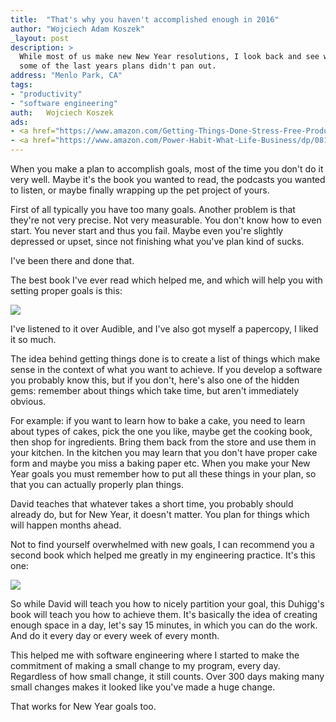 ```yaml
---
title:	"That's why you haven't accomplished enough in 2016"
author: "Wojciech Adam Koszek"
_layout: post
description: >
  While most of us make new New Year resolutions, I look back and see why
  some of the last years plans didn't pan out.
address: "Menlo Park, CA"
tags:
- "productivity"
- "software engineering"
auth:	Wojciech Koszek
ads:
- <a href="https://www.amazon.com/Getting-Things-Done-Stress-Free-Productivity/dp/0143126563/ref=as_li_ss_il?ie=UTF8&qid=1483393307&sr=8-1&keywords=getting+things+done&linkCode=li2&tag=wojcadamkoszh-20&linkId=36d41f0280a3efb64d38131870e170e2" target="_blank"><img border="0" src="//ws-na.amazon-adsystem.com/widgets/q?_encoding=UTF8&ASIN=0143126563&Format=_SL160_&ID=AsinImage&MarketPlace=US&ServiceVersion=20070822&WS=1&tag=wojcadamkoszh-20" ></a><img src="https://ir-na.amazon-adsystem.com/e/ir?t=wojcadamkoszh-20&l=li2&o=1&a=0143126563" width="1" height="1" border="0" alt="" style="border:none !important; margin:0px !important;" />
- <a href="https://www.amazon.com/Power-Habit-What-Life-Business/dp/081298160X/ref=as_li_ss_il?ie=UTF8&qid=1483393761&sr=8-1&keywords=power+of+habit&linkCode=li2&tag=wojcadamkoszh-20&linkId=587fc3a13c969fb51482f21459f5a999" target="_blank"><img border="0" src="//ws-na.amazon-adsystem.com/widgets/q?_encoding=UTF8&ASIN=081298160X&Format=_SL160_&ID=AsinImage&MarketPlace=US&ServiceVersion=20070822&WS=1&tag=wojcadamkoszh-20" ></a><img src="https://ir-na.amazon-adsystem.com/e/ir?t=wojcadamkoszh-20&l=li2&o=1&a=081298160X" width="1" height="1" border="0" alt="" style="border:none !important; margin:0px !important;" />
---
```


When you make a plan to accomplish goals, most of the time you don't do it
very well. Maybe it's the book you wanted to read, the podcasts you wanted
to listen, or maybe finally wrapping up the pet project of yours.

First of all typically you have too many goals.
Another problem is that they're not very precise.
Not very measurable.
You don't know how to even start. You never start and thus you fail.
Maybe even you're slightly depressed or upset, since not finishing what
you've plan kind of sucks.

I've been there and done that.

The best book I've ever read which helped me, and which will help you with
setting proper goals is this:

<a href="https://www.amazon.com/Getting-Things-Done-Stress-Free-Productivity/dp/0143126563/ref=as_li_ss_il?ie=UTF8&qid=1483393307&sr=8-1&keywords=getting+things+done&linkCode=li2&tag=wojcadamkoszh-20&linkId=36d41f0280a3efb64d38131870e170e2" target="_blank"><img border="0" src="//ws-na.amazon-adsystem.com/widgets/q?_encoding=UTF8&ASIN=0143126563&Format=_SL160_&ID=AsinImage&MarketPlace=US&ServiceVersion=20070822&WS=1&tag=wojcadamkoszh-20" ></a><img src="https://ir-na.amazon-adsystem.com/e/ir?t=wojcadamkoszh-20&l=li2&o=1&a=0143126563" width="1" height="1" border="0" alt="" style="border:none !important; margin:0px !important;" />

I've listened to it over Audible, and I've also got myself a papercopy, I
liked it so much.

The idea behind getting things done is to create a list of things which
make sense in the context of what you want to achieve. If you develop a
software you probably know this, but if you don't, here's also one of the
hidden gems: remember about things which take time, but aren't immediately
obvious.

For example: if you want to learn how to bake a cake, you need to learn
about types of cakes, pick the one you like, maybe get the cooking book,
then shop for ingredients. Bring them back from the store and use them in
your kitchen. In the kitchen you may learn that you don't have proper cake
form and maybe you miss a baking paper etc. When you make your New Year
goals you must remember how to put all these things in your plan, so that
you can actually properly plan things.

David teaches that whatever takes a short time, you probably should already
do, but for New Year, it doesn't matter. You plan for things which will
happen months ahead.

Not to find yourself overwhelmed with new goals, I can recommend you a
second book which helped me greatly in my engineering practice. It's this
one:

<a href="https://www.amazon.com/Power-Habit-What-Life-Business/dp/081298160X/ref=as_li_ss_il?ie=UTF8&qid=1483393761&sr=8-1&keywords=power+of+habit&linkCode=li2&tag=wojcadamkoszh-20&linkId=587fc3a13c969fb51482f21459f5a999" target="_blank"><img border="0" src="//ws-na.amazon-adsystem.com/widgets/q?_encoding=UTF8&ASIN=081298160X&Format=_SL160_&ID=AsinImage&MarketPlace=US&ServiceVersion=20070822&WS=1&tag=wojcadamkoszh-20" ></a><img src="https://ir-na.amazon-adsystem.com/e/ir?t=wojcadamkoszh-20&l=li2&o=1&a=081298160X" width="1" height="1" border="0" alt="" style="border:none !important; margin:0px !important;" />

So while David will teach you how to nicely partition your goal, this
Duhigg's book will teach you how to achieve them. It's basically the idea of
creating enough space in a day, let's say 15 minutes, in which you can do
the work. And do it every day or every week of every month.

This helped me with software engineering where I started to make the
commitment of making a small change to my program, every day. Regardless of
how small change, it still counts. Over 300 days making many small changes
makes it looked like you've made a huge change.

That works for New Year goals too.
